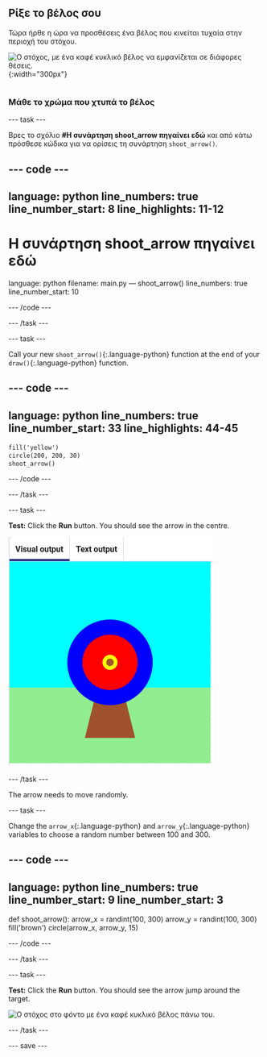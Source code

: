## Ρίξε το βέλος σου

<div style="display: flex; flex-wrap: wrap">
<div style="flex-basis: 200px; flex-grow: 1; margin-right: 15px;">
Τώρα ήρθε η ώρα να προσθέσεις ένα βέλος που κινείται τυχαία στην περιοχή του στόχου.
</div>
<div>

![Ο στόχος, με ένα καφέ κυκλικό βέλος να εμφανίζεται σε διάφορες θέσεις.](images/fire_arrow.gif){:width="300px"}

</div>
</div>

### Μάθε το χρώμα που χτυπά το βέλος

--- task ---

Βρες το σχόλιο **#Η συνάρτηση shoot_arrow πηγαίνει εδώ** και από κάτω πρόσθεσε κώδικα για να ορίσεις τη συνάρτηση `shoot_arrow()`.

--- code ---
---
language: python line_numbers: true line_number_start: 8
line_highlights: 11-12
---
# Η συνάρτηση shoot_arrow πηγαίνει εδώ
language: python filename: main.py — shoot_arrow() line_numbers: true line_number_start: 10

--- /code ---

--- /task ---

--- task ---

Call your new `shoot_arrow()`{:.language-python} function at the end of your `draw()`{:.language-python} function.

--- code ---
---
language: python line_numbers: true line_number_start: 33
line_highlights: 44-45
---

    fill('yellow')      
    circle(200, 200, 30)  
    shoot_arrow()

--- /code ---

--- /task ---

--- task ---

**Test:** Click the **Run** button. You should see the arrow in the centre.

![a brown arrow circle in the centre of the target](images/arrow-centre.png)


--- /task ---

The arrow needs to move randomly.


--- task ---

Change the `arrow_x`{:.language-python} and `arrow_y`{:.language-python} variables to choose a random number between 100 and 300.

--- code ---
---
language: python line_numbers: true line_number_start: 9
line_number_start: 3
---
def shoot_arrow(): arrow_x = randint(100, 300) arrow_y = randint(100, 300) fill('brown') circle(arrow_x, arrow_y, 15)

--- /code ---

--- /task ---


--- task ---


**Test:** Click the **Run** button. You should see the arrow jump around the target.

![Ο στόχος στο φόντο με ένα καφέ κυκλικό βέλος πάνω του.](images/fire_arrow.gif)

--- /task ---

--- save ---
